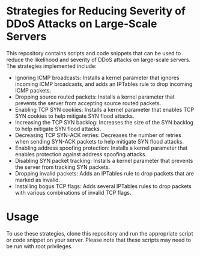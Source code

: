 # Strategies for Reducing Severity of DDoS Attacks on Large-Scale Servers

This repository contains scripts and code snippets that can be used to reduce the likelihood and severity of DDoS attacks on large-scale servers. The strategies implemented include:

- Ignoring ICMP broadcasts: Installs a kernel parameter that ignores incoming ICMP broadcasts, and adds an IPTables rule to drop incoming ICMP packets.
- Dropping source routed packets: Installs a kernel parameter that prevents the server from accepting source routed packets.
- Enabling TCP SYN cookies: Installs a kernel parameter that enables TCP SYN cookies to help mitigate SYN flood attacks.
- Increasing the TCP SYN backlog: Increases the size of the SYN backlog to help mitigate SYN flood attacks.
- Decreasing TCP SYN-ACK retries: Decreases the number of retries when sending SYN-ACK packets to help mitigate SYN flood attacks.
- Enabling address spoofing protection: Installs a kernel parameter that enables protection against address spoofing attacks.
- Disabling SYN packet tracking: Installs a kernel parameter that prevents the server from tracking SYN packets.
- Dropping invalid packets: Adds an IPTables rule to drop packets that are marked as invalid.
- Installing bogus TCP flags: Adds several IPTables rules to drop packets with various combinations of invalid TCP flags.

# Usage
To use these strategies, clone this repository and run the appropriate script or code snippet on your server. Please note that these scripts may need to be run with root privileges.
